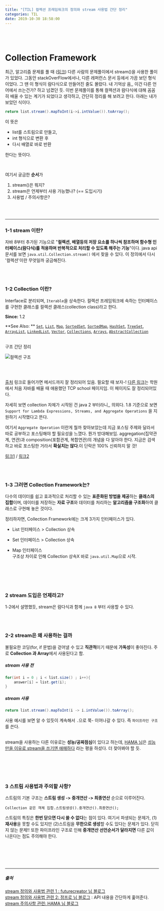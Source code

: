 ```yaml
---
title: "[TIL] 컬렉션 프레임워크의 정의와 stream 사용법 간단 정리"
categories: TIL
date: 2019-10-30 18:58:00
---
```


<br><br>

# Collection Framework

최근, 알고리즘 문제를 풀 때 ([링크]([https://github.com/mand2/Daily-Algorithm/blob/master/Programmers/%EB%AA%A8%EC%9D%98%EA%B3%A0%EC%82%AC.md](https://github.com/mand2/Daily-Algorithm/blob/master/Programmers/모의고사.md))) 다른 사람의 문제풀이에서 stream()을 사용한 풀이가 있었다. 그동안 stackOverFlow에서나, 다른 레퍼런스 문서 등에서 가끔 보던 형식이었다. 그 땐 이 형식이 람다식으로 만들어진 줄도 몰랐다. 내 기억상 음,, 이건 다른 언어에서 쓰는건가? 하고 넘겼던 듯. 이번 문제풀이를 통해 컬렉션과 람다식에 대해 꼼꼼히 배울 수 있는 계기가 되었다고 생각하고, 간단히 정리를 해 보려고 한다. 아래는 내가 보았던 식이다.

``` java
return list.stream().mapToInt(i->i.intValue()).toArray();
```

이 뜻은 

* list를 스트림으로 만들고, 
* int 형식으로 변환 후 
* 다시 배열로 바로 반환

한다는 뜻이다.

<br>

여기서 궁금한 **순서**가   
1. stream()은 뭐지?   
2. stream은 언제부터 사용 가능했나? (== 도입시기)  
3. 사용법 / 주의사항은? 

<br><br>

------------

### 1-1 stream 이란?

자바 8부터 추가된 기능으로 "**컬렉션, 배열등의 저장 요소를 하나씩 참조하며 함수형 인터페이스(람다식)를 적용하며 반복적으로 처리할 수 있도록 해주는 기능**"이다.  java api문서를 보면 `java.util.Collection.stream()` 에서 찾을 수 있다. 이 정의에서 다시 '컬렉션'이란 무엇일까 궁금해진다.

<br><br>

### 1-2 Collection 이란?

Interface로 분리되며, `Iterable`을 상속한다. 컬렉션 프레임워크에 속하는 인터페이스를 구현한 클래스를 컬렉션 클래스(collection class)라고 한다.

**Since:** 1.2

**See Also: ** [`Set`](https://docs.oracle.com/javase/8/docs/api/java/util/Set.html), [`List`](https://docs.oracle.com/javase/8/docs/api/java/util/List.html), [`Map`](https://docs.oracle.com/javase/8/docs/api/java/util/Map.html), [`SortedSet`](https://docs.oracle.com/javase/8/docs/api/java/util/SortedSet.html), [`SortedMap`](https://docs.oracle.com/javase/8/docs/api/java/util/SortedMap.html), [`HashSet`](https://docs.oracle.com/javase/8/docs/api/java/util/HashSet.html), [`TreeSet`](https://docs.oracle.com/javase/8/docs/api/java/util/TreeSet.html), [`ArrayList`](https://docs.oracle.com/javase/8/docs/api/java/util/ArrayList.html), [`LinkedList`](https://docs.oracle.com/javase/8/docs/api/java/util/LinkedList.html), [`Vector`](https://docs.oracle.com/javase/8/docs/api/java/util/Vector.html), [`Collections`](https://docs.oracle.com/javase/8/docs/api/java/util/Collections.html), [`Arrays`](https://docs.oracle.com/javase/8/docs/api/java/util/Arrays.html), [`AbstractCollection`](https://docs.oracle.com/javase/8/docs/api/java/util/AbstractCollection.html)


<br>
구조 간단 정리 

![컬렉션 구조](https://mand2.github.io/assets/images/til/4_1.png)

<br><br>

[출처](https://postitforhooney.tistory.com/entry/JavaCollection-Java-Collection-Framework%EC%97%90-%EB%8C%80%ED%95%9C-%EC%9D%B4%ED%95%B4%EB%A5%BC-%ED%86%B5%ED%95%B4-Data-Structure-%EC%9D%B4%ED%95%B4%ED%95%98%EA%B8%B0) 링크로 들어가면 메서드까지 잘 정리되어 있음. 필요할 때 보자-! [다른 링크](http://tcpschool.com/java/java_collectionFramework_concept)는 학원에서 처음 자바를 배울 때 애용했던 TCP school 페이지임. 이 페이지도 잘 정리되어있다. 

자세히 보면 collection 자체가 시작된 건 java 2 부터라니,, 의외다. 1.8 기준으로 보면 `
Support for Lambda Expressions, Streams, and Aggregate Operations
` 을 지원하기 시작했다고 뜬다. 

여기서 `Aggregate Operation` 이란게 뭘까 찾아보았는데 지금 포스팅 주제와 달라서 따로 공부하고 포스팅해야 할 필요성을 느꼈다. 뭔가 방대해보임. aggregation(집약관계, 연관)과 composition(포함관계, 복합연관)의 개념을 다 알아야 한다. 지금은 검색하고 바로 포스팅한 거라서 **확실치는 않다**.이 단락은 100% 신뢰하지 말 것!

[링크1](http://ojc.asia/bbs/board.php?bo_table=LecJava&wr_id=541)    /   [링크2](https://www.gpgstudy.com/forum/viewtopic.php?t=10598)

<br><br>

### 1-3 그러면 Collection Framework는?

다수의 데이터를 쉽고 효과적으로 처리할 수 있는 **표준화된 방법을 제공**하는 **클래스의 집합**이며, 데이터를 저장하는 **자료 구조**와 데이터를 처리하는 **알고리즘을 구조화**하여 클래스로 구현해 놓은 것이다. 

정리하자면, Collection Framework에는 크게 3가지 인터페이스가 있다.

* List 인터페이스 > Collection 상속

* Set 인터페이스 > Collection 상속

* Map 인터페이스     
  구조상 차이로 인해 Collection 상속X 바로 `java.util.Map`으로 시작.

<br><br><br><br>

### 2 stream 도입은 언제라고?

1-2에서 설명했듯, stream은 람다식과 함께 `java 8` 부터 사용할 수 있다.

<br><br>

### 2-2 stream은 왜 사용하는 걸까

불필요한 코딩(for, if 문법)을 걷어낼 수 있고 **직관적**이기 때문에 **가독성**이 좋아진다. 주로 **Collection 과 Array**에서 사용된다고 함.

##### stream 사용 전

```java
for(int i = 0 ; i < list.size() ; i++){
    answer[i] = list.get(i);
}
```

##### stream 사용

```java
return list.stream().mapToInt(i -> i.intValue()).toArray();
```

사용 예시를 보면 알 수 있듯이 계속해서 `.`으로 쭉- 이어나갈 수 있다. 즉 `파이프라인 구조`를 쓴다. 

<br>stream을 사용하는 다른 이유로는 **성능/공짜점심**이 있다고 하는데, [HAMA 님](https://hamait.tistory.com/547)은 <u>성능만을 이유로 stream을 쓰기엔 애매하다</u> 라는 평을 하셨다. 더 찾아봐야 할 듯.

<br>

<br><br>

### 3 스트림 사용법과 주의할 사항?

스트림의 기본 구조는 **스트림 생성 -> 중개연산 -> 최종연산** 순으로 이루어진다. 

```
Collection 같은 객체 집합.스트림생성().중개연산().최종연산();
```

스트림의 특징은 **한번 닫으면 다시 쓸 수 없다**는 점이 있다. 여기서 파생되는 문제가, (1)**재사용**을 못할 수도 있지만 (2)스트림을 **무한으로 생성**할 수도 있다는 문제가 있다. 닫히지 않는 문제!! 또한 파이프라인 구조로 인해 **중개연산 선언순서가 달라지면** 다른 값이 나온다는 점도 주의해야 한다.

<br><br><br><br>

---------

##### 출처

[stream 정의와 사용법 관련 1 : futurecreator 님 블로그](https://futurecreator.github.io/2018/08/26/java-8-streams/)  
[stream 정의와 사용법 관련 2: 정프로 님 블로그](https://jeong-pro.tistory.com/165) : API 내용을 간단하게 훑어준다.  
[stream 주의사항 관련: HAMA 님 블로그](https://hamait.tistory.com/547)

<br><br>